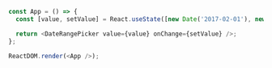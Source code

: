 <!--start-code-->

```js
const App = () => {
  const [value, setValue] = React.useState([new Date('2017-02-01'), new Date('2017-05-20')]);

  return <DateRangePicker value={value} onChange={setValue} />;
};

ReactDOM.render(<App />);
```

<!--end-code-->
